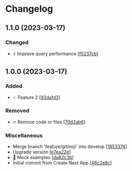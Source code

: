 # Changelog

<a name="1.1.0"></a>

## 1.1.0 (2023-03-17)

### Changed

- ⚡ Improve query performance [[f5237cb](https://github.com/DaniCastel/gitmoji-nextjs-example/commit/f5237cbac8e6878eb8f2bdb134d619b13074adfc)]

<a name="1.0.0"></a>

## 1.0.0 (2023-03-17)

### Added

- ✨ Feature 2 [[93dafd3](https://github.com/DaniCastel/gitmoji-nextjs-example/commit/93dafd304b493dc954eb4fe6b94d862763db1bbe)]

### Removed

- 🔥 Remove code or files [[70d2ab6](https://github.com/DaniCastel/gitmoji-nextjs-example/commit/70d2ab6816e05e61ef4a7ee5cd5c7ef6a3e8b065)]

### Miscellaneous

- Merge branch &#x27;feature/gitmoji&#x27; into develop [[1853374](https://github.com/DaniCastel/gitmoji-nextjs-example/commit/18533742761e5a38394c624666097cdfdd381589)]
- Upgrade version [[e7ea22e](https://github.com/DaniCastel/gitmoji-nextjs-example/commit/e7ea22e217509748c67fde3c4d49f033512ec7ac)]
- 🤡 Mock examples [[da82c3b](https://github.com/DaniCastel/gitmoji-nextjs-example/commit/da82c3b63a8a5b14fda9c87d1d5a360126fc697a)]
- Initial commit from Create Next App [[48c2e8c](https://github.com/DaniCastel/gitmoji-nextjs-example/commit/48c2e8c055da753a63ead572ae56cf3cb0c071f6)]
